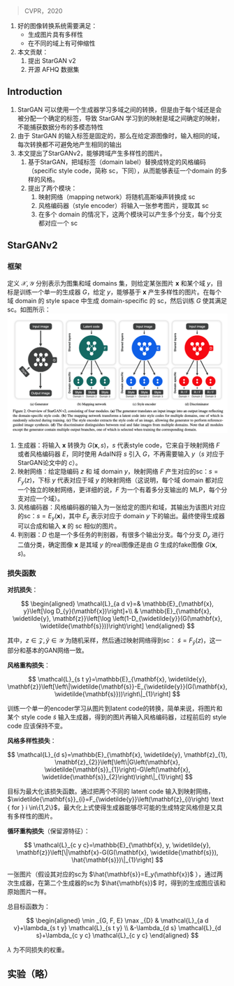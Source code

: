 > CVPR，2020

1. 好的图像转换系统需要满足：
   + 生成图片具有多样性
   + 在不同的域上有可伸缩性
2. 本文贡献：
   1. 提出 StarGAN v2
   2. 开源 AFHQ 数据集

## Introduction

1. StarGAN 可以使用一个生成器学习多域之间的转换，但是由于每个域还是会被分配一个确定的标签，导致 StarGAN 学习到的映射是域之间确定的映射，不能捕获数据分布的多模态特性
2. 由于 StarGAN 的输入标签是固定的，那么在给定源图像时，输入相同的域，每次转换都不可避免地产生相同的输出
3. 本文提出了StarGANv2，能够跨域产生多样性的图片。
   1. 基于StarGAN，把域标签（domain label）替换成特定的风格编码（specific style code，简称 sc，下同），从而能够表征一个domain 的多样的风格。
   2. 提出了两个模块：
	   1. 映射网络（mapping network）将随机高斯噪声转换成 sc
	   2. 风格编码器（style encoder）将输入一张参考图片，提取其 sc
	   3. 在多个 domain 的情况下，这两个模块可以产生多个分支，每个分支都对应一个 sc

## StarGANv2

### 框架

定义 $\mathcal{X}, \mathcal{Y}$ 分别表示为图集和域 domains 集，则给定某张图片 $\mathbf{x}$ 和某个域 $y$，目标是训练一个单一的生成器 $G$，给定 $y$，能够基于 $\mathbf{x}$ 产生多样性的图片。在每个域 domain 的 style space 中生成 domain-specific 的 sc，然后训练 $G$ 使其满足 sc。如图所示：
![](image/Pasted%20image%2020230916220505.png)

1. 生成器：将输入 $\mathbf{x}$ 转换为 $G(\mathbf{x}, s)$，$s$ 代表style code，它来自于映射网络 $F$ 或者风格编码器 $E$，同时使用 AdaIN将 $s$ 引入 $G$，不再需要输入 $y$（$s$ 对应于StarGAN论文中的 $c$）。
2. 映射网络：给定隐编码 $z$ 和 域 domain $y$，映射网络 $F$ 产生对应的sc：$s=F_y(z)$，下标 $y$ 代表对应于域 $y$ 的映射网络（这说明，每个域 domain 都对应一个独立的映射网络，更详细的说，$F$ 为一个有着多分支输出的 MLP，每个分支对应一个域）。
3. 风格编码器：风格编码器的输入为一张给定的图片和域，其输出为该图片对应的sc：${s}=E_{y}(\mathbf{x})$，其中 $E_{y}$ 表示对应于 domain $y$ 下的输出。最终使得生成器可以合成和输入 $\mathbf{x}$ 的 sc 相似的图片。
4. 判别器：$D$ 也是一个多任务的判别器，有很多个输出分支。每个分支 $D_y$ 进行二值分类，确定图像 $\mathbf{x}$ 是其域 $y$ 的real图像还是由 $G$ 生成的fake图像 $G(\mathbf{x},s)$。

### 损失函数

**对抗损失**：

$$
\begin{aligned}
\mathcal{L}_{a d v}=& \mathbb{E}_{\mathbf{x}, y}\left[\log D_{y}(\mathbf{x})\right]+\\
& \mathbb{E}_{\mathbf{x}, \widetilde{y}, \mathbf{z}}\left[\log \left(1-D_{\widetilde{y}}(G(\mathbf{x}, \widetilde{\mathbf{s}}))\right)\right]
\end{aligned}
$$

其中，$z \in \mathcal{Z}, \tilde{y}\in \mathcal{Y}$ 为随机采样，然后通过映射网络得到sc： $\tilde{s} = F_{\tilde{y}}(z)$，这一部分和基本的GAN网络一致。

**风格重构损失**：

$$
\mathcal{L}_{s t y}=\mathbb{E}_{\mathbf{x}, \widetilde{y}, \mathbf{z}}\left[\left\|\widetilde{\mathbf{s}}-E_{\widetilde{y}}(G(\mathbf{x}, \widetilde{\mathbf{s}}))\right\|_{1}\right]
$$

训练一个单一的encoder学习从图片到latent code的转换，简单来说，将图片和某个 style code $\tilde{s}$ 输入生成器，得到的图片再输入风格编码器，过程前后的 style code 应该保持不变。

**风格多样性损失**：

$$
\mathcal{L}_{d s}=\mathbb{E}_{\mathbf{x}, \widetilde{y}, \mathbf{z}_{1}, \mathbf{z}_{2}}\left[\left\|G\left(\mathbf{x}, \widetilde{\mathbf{s}}_{1}\right)-G\left(\mathbf{x}, \widetilde{\mathbf{s}}_{2}\right)\right\|_{1}\right]
$$

目标为最大化该损失函数。通过把两个不同的 latent code 输入到映射网络，$\widetilde{\mathbf{s}}_{i}=F_{\widetilde{y}}\left(\mathbf{z}_{i}\right) \text { for } i \in\{1,2\}$，最大化上式使得生成器能够尽可能的生成特定风格但是又具有多样性的图片。

**循环重构损失**（保留源特征）：

$$
\mathcal{L}_{c y c}=\mathbb{E}_{\mathbf{x}, y, \widetilde{y}, \mathbf{z}}\left[\|\mathbf{x}-G(G(\mathbf{x}, \widetilde{\mathbf{s}}), \hat{\mathbf{s}})\|_{1}\right]
$$

一张图片（假设其对应的sc为 $\hat{\mathbf{s}}=E_y(\mathbf{x})$ ），通过两次生成器，在第二个生成器的sc为 $\hat{\mathbf{s}}$ 时，得到的生成图应该和原始图片一样。

总目标函数为：

$$
\begin{aligned}
\min _{G, F, E} \max _{D} & \mathcal{L}_{a d v}+\lambda_{s t y} \mathcal{L}_{s t y} \\
&-\lambda_{d s} \mathcal{L}_{d s}+\lambda_{c y c} \mathcal{L}_{c y c}
\end{aligned}
$$

$\lambda$ 为不同损失的权重。

## 实验（略）
